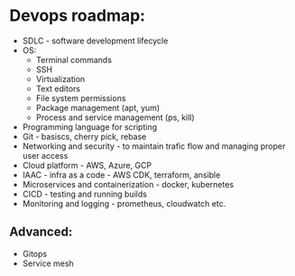 # Devops roadmap:

- SDLC - software development lifecycle
- OS:
  - Terminal commands
  - SSH
  - Virtualization
  - Text editors
  - File system permissions
  - Package management (apt, yum)
  - Process and service management (ps, kill)
- Programming language for scripting
- Git - basiscs, cherry pick, rebase
- Networking and security - to maintain trafic flow and managing proper user access
- Cloud platform - AWS, Azure, GCP
- IAAC - infra as a code - AWS CDK, terraform, ansible
- Microservices and containerization - docker, kubernetes
- CICD - testing and running builds
- Monitoring and logging - prometheus, cloudwatch etc.

## Advanced:

- Gitops
- Service mesh
